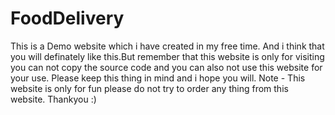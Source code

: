 # FoodDelivery
This is a Demo website which i have created in my free time. And i think that you will definately like this.But remember that this website is only for visiting you can not copy the source code and you can also not use this website for your use. Please keep this thing in mind and i hope you will. Note - This website is only for fun please do not try to order any thing from this website.
Thankyou :)
